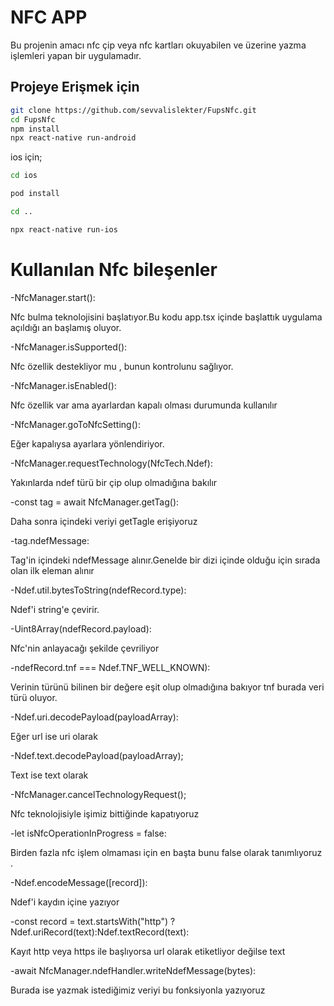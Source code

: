 # NFC APP
Bu projenin amacı nfc çip veya nfc kartları okuyabilen ve  üzerine yazma işlemleri yapan bir uygulamadır.
## Projeye Erişmek için

```bash
git clone https://github.com/sevvalislekter/FupsNfc.git
cd FupsNfc
npm install
npx react-native run-android
```

ios için;
```bash
cd ios

pod install

cd ..

npx react-native run-ios
```

# Kullanılan Nfc bileşenler
-NfcManager.start():

Nfc bulma teknolojisini  başlatıyor.Bu kodu app.tsx içinde başlattık uygulama açıldığı an başlamış oluyor.

-NfcManager.isSupported():

Nfc özellik destekliyor mu , bunun kontrolunu sağlıyor. 

-NfcManager.isEnabled():

Nfc özellik var ama ayarlardan kapalı olması durumunda kullanılır

-NfcManager.goToNfcSetting():

Eğer kapalıysa ayarlara yönlendiriyor.

-NfcManager.requestTechnology(NfcTech.Ndef):

Yakınlarda  ndef türü bir çip olup olmadığına bakılır

-const tag = await NfcManager.getTag():

Daha sonra içindeki veriyi getTagle erişiyoruz

-tag.ndefMessage: 

Tag'in içindeki ndefMessage alınır.Genelde bir dizi içinde olduğu için sırada olan ilk eleman alınır

-Ndef.util.bytesToString(ndefRecord.type): 

Ndef'i string'e çevirir.

-Uint8Array(ndefRecord.payload):  

Nfc'nin anlayacağı şekilde çevriliyor

-ndefRecord.tnf === Ndef.TNF_WELL_KNOWN): 

Verinin türünü bilinen bir değere eşit olup olmadığına bakıyor tnf burada veri türü oluyor.

-Ndef.uri.decodePayload(payloadArray): 

Eğer url ise uri olarak

-Ndef.text.decodePayload(payloadArray); 

Text ise text olarak 

-NfcManager.cancelTechnologyRequest(); 

Nfc teknolojisiyle işimiz bittiğinde kapatıyoruz

-let isNfcOperationInProgress = false: 

Birden fazla nfc işlem olmaması için en başta bunu false olarak tanımlıyoruz .

-Ndef.encodeMessage([record]): 

Ndef'i kaydın içine yazıyor

-const record = text.startsWith("http") ? Ndef.uriRecord(text):Ndef.textRecord(text): 

Kayıt http veya https ile başlıyorsa url olarak etiketliyor değilse text

-await NfcManager.ndefHandler.writeNdefMessage(bytes): 

Burada ise yazmak istediğimiz veriyi bu fonksiyonla yazıyoruz
